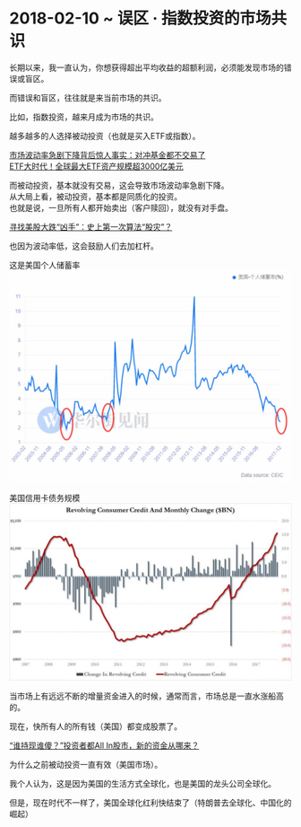 # 2018-02-10 ~ 误区 · 指数投资的市场共识
长期以来，我一直认为，你想获得超出平均收益的超额利润，必须能发现市场的错误或盲区。

而错误和盲区，往往就是来当前市场的共识。

比如，指数投资，越来月成为市场的共识。

越多越多的人选择被动投资（也就是买入ETF或指数）。

[市场波动率急剧下降背后惊人事实：对冲基金都不交易了](http://t.cn/RaBOKRv)  
[ETF大时代！全球最大ETF资产规模超3000亿美元](https://wallstreetcn.com/articles/3059434)

而被动投资，基本就没有交易，这会导致市场波动率急剧下降。  
从大局上看，被动投资，基本都是同质化的投资。  
也就是说，一旦所有人都开始卖出（客户赎回），就没有对手盘。

[寻找美股大跌“凶手”：史上第一次算法“股灾”？](https://wallstreetcn.com/articles/3232876)

也因为波动率低，这会鼓励人们去加杠杆。

这是美国个人储蓄率  
![WechatIMG64507.jpeg](/-/S/jpeg/8xDOEnQisvs8HL0xCfXOyJaeFDamdL7oI-7jyQ.jpeg)

美国信用卡债务规模  
![WechatIMG64503.jpeg](/-/S/jpeg/PcMUooGucSCBx3k8Iz2TIRDrkKY4euOQmtnkew.jpeg)

当市场上有远远不断的增量资金进入的时候，通常而言，市场总是一直水涨船高的。

现在，快所有人的所有钱（美国）都变成股票了。

[“谁持现谁傻？”投资者都All In股市，新的资金从哪来？](https://wallstreetcn.com/articles/3060319)

为什么之前被动投资一直有效（美国市场）。

我个人认为，这是因为美国的生活方式全球化，也是美国的龙头公司全球化。

但是，现在时代不一样了，美国全球化红利快结束了（特朗普去全球化、中国化的崛起）